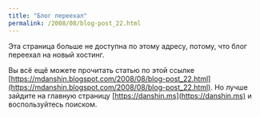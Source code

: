 ```yaml
---
title: "Блог переехал"
permalink: /2008/08/blog-post_22.html
---
```

Эта страница больше не доступна по этому адресу, потому, что блог переехал на новый хостинг.

Вы всё ещё можете прочитать статью по этой ссылке [https://mdanshin.blogspot.com/2008/08/blog-post_22.html](https://mdanshin.blogspot.com/2008/08/blog-post_22.html). Но лучше зайдите на главную страницу [https://danshin.ms](https://danshin.ms) и воспользуйтесь поиском.